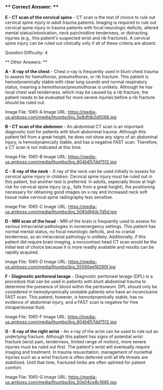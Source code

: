 ### ** Correct Answer: **

**E - CT scan of the cervical spine** - CT scan is the test of choice to rule out cervical spine injury in adult trauma patients. Imaging is required to rule out cervical spine injury in trauma patients with focal neurologic deficits, altered mental status/intoxication, neck pain/midline tenderness, or distracting injuries (e.g., this patient's suspected wrist and rib fractures). A cervical spine injury can be ruled out clinically only if all of these criteria are absent.

Question Difficulty: 4

** Other Answers: **

**A - X-ray of the chest** - Chest x-ray is frequently used in blunt chest trauma to assess for hemothorax, pneumothorax, or rib fracture. This patient is hemodynamically stable with clear lung sounds and normal respiratory status, meaning a hemothorax/pneumothorax is unlikely. Although he has local chest wall tenderness, which may be caused by a rib fracture, the patient needs to be evaluated for more severe injuries before a rib fracture should be ruled out.

Image File: 1065-A
Image URL: https://media-us.amboss.com/media/thumbs/big_5e8dfdb2d5566.jpg

**B - CT scan of the abdomen** - An abdominal CT scan is an important diagnostic tool for patients with blunt abdominal trauma. Although this patient fell from a great height, he does not show any signs of an abdominal injury, is hemodynamically stable, and has a negative FAST scan. Therefore, a CT scan is not indicated at this time.

Image File: 1065-B
Image URL: https://media-us.amboss.com/media/thumbs/big_604b657dd7512.jpg

**C - X-ray of the neck** - X-ray of the neck can be used initially to assess for cervical spine injury in children. Cervical spine injury must be ruled out in this patient, but another test is preferred. In adults, especially those at high risk for cervical spine injury (e.g., falls from a great height), the positioning necessary for obtaining good images on x-ray and increased neck soft tissue make cervical spine radiography less sensitive.

Image File: 1065-C
Image URL: https://media-us.amboss.com/media/thumbs/big_5081d94dc7d5d.jpg

**D - MRI scan of the head** - MRI of the brain is frequently used to assess for various intracranial pathologies in nonemergency settings. This patient has normal mental status, no focal neurologic deficits, and no cranial tenderness, so an intracranial pathology is unlikely. Additionally, if this patient did require brain imaging, a noncontrast head CT scan would be the initial test of choice because it is more readily available and results can be rapidly acquired.

Image File: 1065-D
Image URL: https://media-us.amboss.com/media/thumbs/big_55590ee18290f.jpg

**F - Diagnostic peritoneal lavage** - Diagnostic peritoneal lavage (DPL) is a procedure that can be used in patients with blunt abdominal trauma to determine the presence of blood within the peritoneum. DPL should only be considered in hemodynamically unstable patients who have an inconclusive FAST scan. This patient, however, is hemodynamically stable, has no evidence of abdominal injury, and a FAST scan is negative for free intraperitoneal fluid.

Image File: 1065-F
Image URL: https://media-us.amboss.com/media/thumbs/big_604b657dd7512.jpg

**G - X-ray of the right wrist** - An x-ray of the wrist can be used to rule out an underlying fracture. Although this patient has signs of potential wrist fracture (wrist pain, tenderness, limited range of motion), more severe injuries must be ruled out first. The patient's wrist will eventually require imaging and treatment. In trauma resuscitation, management of nonlethal injuries such as a wrist fracture is often deferred until all life threats are stabilized. Until that time, fractured limbs are often splinted for patient comfort.

Image File: 1065-G
Image URL: https://media-us.amboss.com/media/thumbs/big_50e04ce8c1685.jpg

